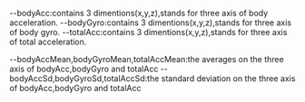 --bodyAcc:contains 3 dimentions(x,y,z),stands for three axis of body acceleration.
--bodyGyro:contains 3 dimentions(x,y,z),stands for three axis of body gyro.
--totalAcc:contains 3 dimentions(x,y,z),stands for three axis of total acceleration.

--bodyAccMean,bodyGyroMean,totalAccMean:the averages on the  three axis of bodyAcc,bodyGyro and totalAcc
--bodyAccSd,bodyGyroSd,totalAccSd:the standard deviation on the  three axis of bodyAcc,bodyGyro and totalAcc